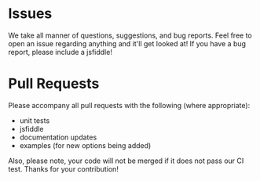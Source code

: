 Issues
======

We take all manner of questions, suggestions, and bug reports. Feel free to open an issue regarding anything and it'll get looked at! If you have a bug report, please include a jsfiddle!

Pull Requests
=============

Please accompany all pull requests with the following (where appropriate):

* unit tests
* jsfiddle
* documentation updates
* examples (for new options being added)

Also, please note, your code will not be merged if it does not pass our CI test. Thanks for your contribution!
